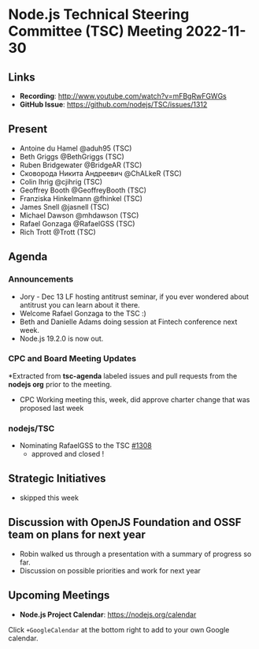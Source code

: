 # Node.js Technical Steering Committee (TSC) Meeting 2022-11-30

## Links

* **Recording**:  <http://www.youtube.com/watch?v=mFBgRwFGWGs>
* **GitHub Issue**: <https://github.com/nodejs/TSC/issues/1312>

## Present

* Antoine du Hamel @aduh95 (TSC)
* Beth Griggs @BethGriggs (TSC)
* Ruben Bridgewater @BridgeAR (TSC)
* Сковорода Никита Андреевич @ChALkeR (TSC)
* Colin Ihrig @cjihrig (TSC)
* Geoffrey Booth @GeoffreyBooth (TSC)
* Franziska Hinkelmann @fhinkel (TSC)
* James Snell @jasnell (TSC)
* Michael Dawson @mhdawson (TSC)
* Rafael Gonzaga @RafaelGSS (TSC)
* Rich Trott @Trott (TSC)

## Agenda

### Announcements

* Jory - Dec 13 LF hosting antitrust seminar, if you ever wondered about antitrust you can learn about it there.
* Welcome Rafael Gonzaga to the TSC :)
* Beth and Danielle Adams doing session at Fintech conference next week.
* Node.js 19.2.0 is now out.

### CPC and Board Meeting Updates

*Extracted from **tsc-agenda** labeled issues and pull requests from the **nodejs org** prior to the meeting.

* CPC Working meeting this, week, did approve charter change that was proposed last week

### nodejs/TSC

* Nominating RafaelGSS to the TSC [#1308](https://github.com/nodejs/TSC/issues/1308)
  * approved and closed !

## Strategic Initiatives

* skipped this week

## Discussion with OpenJS Foundation and OSSF team on plans for next year

* Robin walked us through a presentation with a summary of progress so far.
* Discussion on possible priorities and work for next year

## Upcoming Meetings

* **Node.js Project Calendar**: <https://nodejs.org/calendar>

Click `+GoogleCalendar` at the bottom right to add to your own Google calendar.

